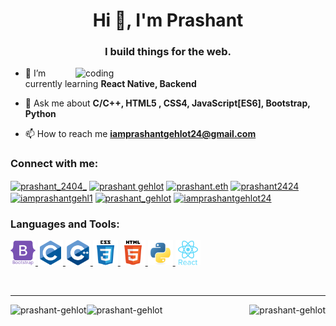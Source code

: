 <h1 align="center">Hi 👋, I'm Prashant</h1>
<h3 align="center">I build things for the web.</h3>
<img align = "right" alt="coding" width= "400" src="https://i.pinimg.com/originals/77/ca/a3/77caa32884d735d439ade45ba37feaf2.gif">

- 🌱 I’m currently learning **React Native, Backend**

- 💬 Ask me about **C/C++, HTML5 , CSS4, JavaScript[ES6], Bootstrap, Python**

- 📫 How to reach me **iamprashantgehlot24@gmail.com**

<h3 align="left">Connect with me:</h3>
<p align="left">
<a href="https://twitter.com/prashant_2404_" target="blank"><img align="center" src="https://raw.githubusercontent.com/rahuldkjain/github-profile-readme-generator/master/src/images/icons/Social/twitter.svg" alt="prashant_2404_" height="30" width="40" /></a>
<a href="https://linkedin.com/in/prashant gehlot" target="blank"><img align="center" src="https://raw.githubusercontent.com/rahuldkjain/github-profile-readme-generator/master/src/images/icons/Social/linked-in-alt.svg" alt="prashant gehlot" height="30" width="40" /></a>
<a href="https://instagram.com/prashant.eth" target="blank"><img align="center" src="https://raw.githubusercontent.com/rahuldkjain/github-profile-readme-generator/master/src/images/icons/Social/instagram.svg" alt="prashant.eth" height="30" width="40" /></a>
<a href="https://www.codechef.com/users/prashant2424" target="blank"><img align="center" src="https://cdn.jsdelivr.net/npm/simple-icons@3.1.0/icons/codechef.svg" alt="prashant2424" height="30" width="40" /></a>
<a href="https://www.hackerrank.com/iamprashantgehl1" target="blank"><img align="center" src="https://raw.githubusercontent.com/rahuldkjain/github-profile-readme-generator/master/src/images/icons/Social/hackerrank.svg" alt="iamprashantgehl1" height="30" width="40" /></a>
<a href="https://www.leetcode.com/prashant_gehlot" target="blank"><img align="center" src="https://raw.githubusercontent.com/rahuldkjain/github-profile-readme-generator/master/src/images/icons/Social/leet-code.svg" alt="prashant_gehlot" height="30" width="40" /></a>
<a href="https://auth.geeksforgeeks.org/user/iamprashantgehlot24" target="blank"><img align="center" src="https://raw.githubusercontent.com/rahuldkjain/github-profile-readme-generator/master/src/images/icons/Social/geeks-for-geeks.svg" alt="iamprashantgehlot24" height="30" width="40" /></a>
</p>

<h3 align="left">Languages and Tools:</h3>
<p align="left"> <a href="https://getbootstrap.com" target="_blank" rel="noreferrer"> <img src="https://raw.githubusercontent.com/devicons/devicon/master/icons/bootstrap/bootstrap-plain-wordmark.svg" alt="bootstrap" width="40" height="40"/> </a> <a href="https://www.cprogramming.com/" target="_blank" rel="noreferrer"> <img src="https://raw.githubusercontent.com/devicons/devicon/master/icons/c/c-original.svg" alt="c" width="40" height="40"/> </a> <a href="https://www.w3schools.com/cpp/" target="_blank" rel="noreferrer"> <img src="https://raw.githubusercontent.com/devicons/devicon/master/icons/cplusplus/cplusplus-original.svg" alt="cplusplus" width="40" height="40"/> </a> <a href="https://www.w3schools.com/css/" target="_blank" rel="noreferrer"> <img src="https://raw.githubusercontent.com/devicons/devicon/master/icons/css3/css3-original-wordmark.svg" alt="css3" width="40" height="40"/> </a> <a href="https://www.w3.org/html/" target="_blank" rel="noreferrer"> <img src="https://raw.githubusercontent.com/devicons/devicon/master/icons/html5/html5-original-wordmark.svg" alt="html5" width="40" height="40"/> </a> <a href="https://www.python.org" target="_blank" rel="noreferrer"> <img src="https://raw.githubusercontent.com/devicons/devicon/master/icons/python/python-original.svg" alt="python" width="40" height="40"/> </a> <a href="https://reactjs.org/" target="_blank" rel="noreferrer"> <img src="https://raw.githubusercontent.com/devicons/devicon/master/icons/react/react-original-wordmark.svg" alt="react" width="40" height="40"/> </a> </p>
<br>
<hr>

<p><img align="left" src="https://github-readme-stats.vercel.app/api?username=prashant-gehlot&show_icons=true&locale=en" alt="prashant-gehlot" /></p>

<p><img align="right" src="https://github-readme-stats.vercel.app/api/top-langs?username=prashant-gehlot&show_icons=true&locale=en&layout=compact" alt="prashant-gehlot" /></p>

<p>&nbsp;<img align="left" src="https://github-readme-streak-stats.herokuapp.com/?user=prashant-gehlot&" alt="prashant-gehlot" /></p>
